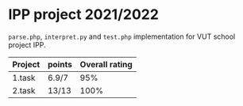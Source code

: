 # IPP project 2021/2022

`parse.php`, `interpret.py` and `test.php` implementation for VUT school project IPP.

| Project | points | Overall rating |
|---------|--------|----------------|
| 1.task  |  6.9/7 | 	  95% 		|
| 2.task  |  13/13 | 	  100%      |
